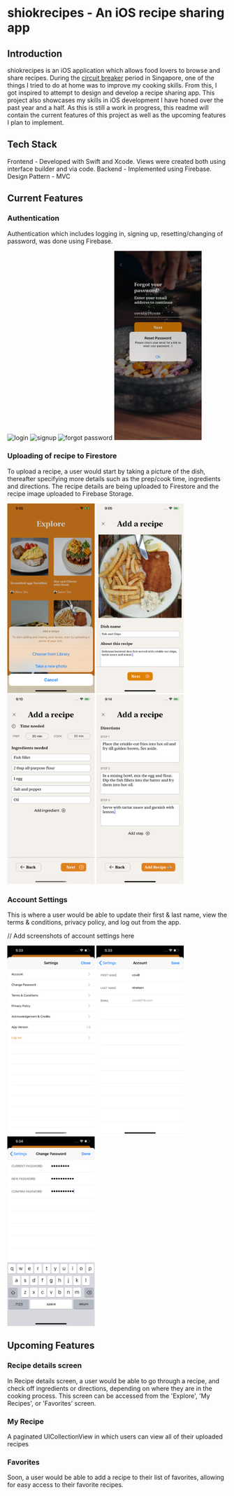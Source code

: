 
# shiokrecipes - An iOS recipe sharing app

## Introduction

shiokrecipes is an iOS application which allows food lovers to browse and share recipes. During the [circuit breaker](https://en.wikipedia.org/wiki/2020_Singapore_circuit_breaker_measures) period in Singapore, one of the things I tried to do at home was to improve my cooking skills. From this, I got inspired to attempt to design and develop a recipe sharing app. This project also showcases my skills in iOS development I have honed over the past year and a half. As this is still a work in progress, this readme will contain the current features of this project as well as the upcoming features I plan to implement.

## Tech Stack

Frontend - Developed with Swift and Xcode. Views were created both using interface builder and via code.
Backend - Implemented using Firebase.
Design Pattern - MVC

## Current Features

### Authentication

Authentication which includes logging in, signing up, resetting/changing of password, was done using Firebase.

<img src="/Screenshots/login.png" alt="login" width="200">
<img src="/Screenshots/signup.png" alt="signup" width="200">
<img src="/Screenshots/forgot_password.png" alt="forgot password" width="200">
<img src="/Screenshots/check_email_to_reset_password.png" alt="check email to reset password" width="200">

### Uploading of recipe to Firestore

To upload a recipe, a user would start by taking a picture of the dish, thereafter specifying more details such as the prep/cook time, ingredients and directions. The recipe details are being uploaded to Firestore and the recipe image uploaded to Firebase Storage.

<img src="/Screenshots/add_recipe_1.png" alt="add recipe 1" width="200">
<img src="/Screenshots/add_recipe_2.png" alt="add recipe 2" width="200">
<img src="/Screenshots/add_recipe_3.png" alt="add recipe 3" width="200">
<img src="/Screenshots/add_recipe_4.png" alt="add recipe 4" width="200">

### Account Settings

This is where a user would be able to update their first & last name, view the terms & conditions, privacy policy, and log out from the app.

// Add screenshots of account settings here

<img src="/Screenshots/account_settings.png" alt="account settings" width="200">
<img src="/Screenshots/edit_profile.png" alt="edit profile" width="200">
<img src="/Screenshots/change_password.png" alt="change password" width="200">

## Upcoming Features

### Recipe details screen

In Recipe details screen, a user would be able to go through a recipe, and check off ingredients or directions, depending on where they are in the cooking process. This screen can be accessed from the 'Explore', 'My Recipes', or 'Favorites' screen.

### My Recipe

A paginated UICollectionView in which users can view all of their uploaded recipes

### Favorites

Soon, a user would be able to add a recipe to their list of favorites, allowing for easy access to their favorite recipes.
